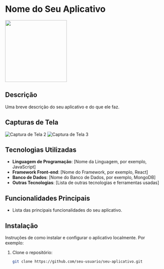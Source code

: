 # Nome do Seu Aplicativo

<img src="https://blog.scottlogic.com/bquinn/assets/Flutter_logo_text.png" width="200">

## Descrição

Uma breve descrição do seu aplicativo e do que ele faz.

## Capturas de Tela


![Captura de Tela 2](link_para_a_imagem2.png)
![Captura de Tela 3](link_para_a_imagem3.png)

## Tecnologias Utilizadas

- **Linguagem de Programação**: [Nome da Linguagem, por exemplo, JavaScript]
- **Framework Front-end**: [Nome do Framework, por exemplo, React]
- **Banco de Dados**: [Nome do Banco de Dados, por exemplo, MongoDB]
- **Outras Tecnologias**: [Lista de outras tecnologias e ferramentas usadas]

## Funcionalidades Principais

- Lista das principais funcionalidades do seu aplicativo.

## Instalação

Instruções de como instalar e configurar o aplicativo localmente. Por exemplo:

1. Clone o repositório:

   ```bash
   git clone https://github.com/seu-usuario/seu-aplicativo.git
